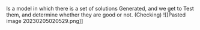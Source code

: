 Is a model in which there is a set of solutions Generated, and we get to Test them, and determine whether they are good or not. (Checking)
![[Pasted image 20230205020529.png]]
